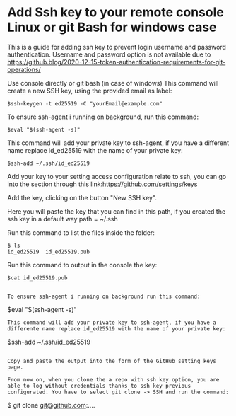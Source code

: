 # Add Ssh key to your remote console Linux or git Bash for windows case

This is a guide for adding ssh key to prevent login username and password authentication.
Username and password option is not available due to https://github.blog/2020-12-15-token-authentication-requirements-for-git-operations/

Use console directly or git bash (in case of windows)
This command will create a new SSH key, using the provided email as label:

```
$ssh-keygen -t ed25519 -C "yourEmail@example.com"
```

To ensure ssh-agent i running on background, run this command:

```
$eval "$(ssh-agent -s)"

```
This command will add your private key to ssh-agent, if you have a different name replace id_ed25519 with the name of your private key:

```
$ssh-add ~/.ssh/id_ed25519

```


Add your key to your setting access configuration relate to ssh, you can go into the section through this link:https://github.com/settings/keys

Add the key, clicking on the button "New SSH key". 

Here you will paste the key that you can find in this path, if you created the ssh key in a default way 
path = ~/.ssh

Run this command to list the files inside the folder:

```
$ ls
id_ed25519  id_ed25519.pub
```

Run this command to output in the console the key:

```
$cat id_ed25519.pub

```

```

To ensure ssh-agent i running on background run this command:

```
$eval "$(ssh-agent -s)"

```
This command will add your private key to ssh-agent, if you have a differente name replace id_ed25519 with the name of your private key:

```
$ssh-add ~/.ssh/id_ed25519

```

Copy and paste the output into the form of the GitHub setting keys page.

From now on, when you clone the a repo with ssh key option, you are able to log without credentials thanks to ssh key previous configurated. You have to select git clone -> SSH and run the command:

```

$ git clone git@github.com:....



